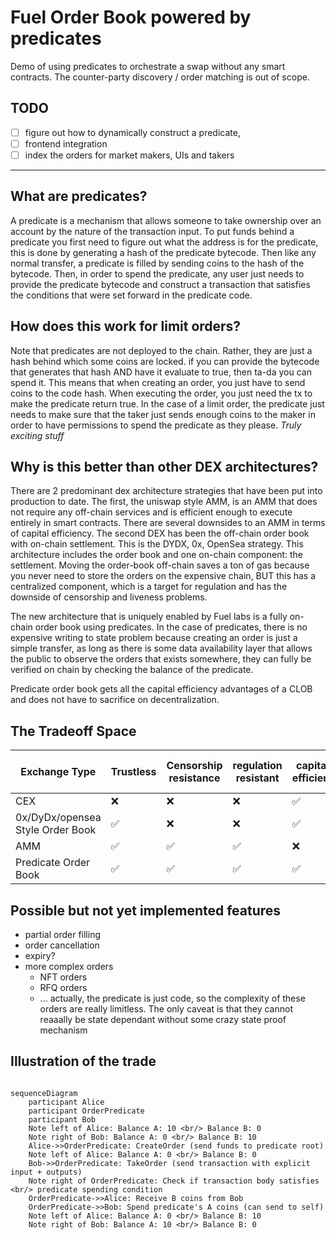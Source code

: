 # Fuel Order Book powered by predicates

Demo of using predicates to orchestrate a swap without any smart contracts.
The counter-party discovery / order matching is out of scope.

## TODO

- [ ] figure out how to dynamically construct a predicate,
- [ ] frontend integration
- [ ] index the orders for market makers, UIs and takers

----

## What are predicates?

A predicate is a mechanism that allows someone to take ownership over an account by the nature of the
transaction input. To put funds behind a predicate you first need to figure out what the address is for
the predicate, this is done by generating a hash of the predicate bytecode. Then like any normal transfer,
a predicate is filled by sending coins to the hash of the bytecode. Then, in order to spend the predicate, any
user just needs to provide the predicate bytecode and construct a transaction that satisfies the conditions that
were set forward in the predicate code.

## How does this work for limit orders?

Note that predicates are not deployed to the chain. Rather, they are just a hash behind which some coins are locked.
if you can provide the bytecode that generates that hash AND have it evaluate to true, then ta-da you can spend it. This means that when creating an order, you just have to send coins to the code hash.
When executing the order, you just need the tx to make the predicate return true.
In the case of a limit order, the predicate just needs to make sure that the taker just sends enough coins to the maker
in order to have permissions to spend the predicate as they please. _Truly exciting stuff_

## Why is this better than other DEX architectures?

There are 2 predominant dex architecture strategies that have been put into production to date. The first, the uniswap
style AMM, is an AMM that does not require any off-chain services and is efficient enough to execute entirely in smart
contracts. There are several downsides to an AMM in terms of capital efficiency. The second DEX has been the off-chain order
book with on-chain settlement. This is the DYDX, 0x, OpenSea strategy. This architecture includes the order book and one on-chain component: the settlement. Moving the order-book off-chain saves a ton of gas because you never need to store the orders on the expensive chain, BUT this has a centralized component, which is a target for regulation and has the downside of censorship and liveness problems.

The new architecture that is uniquely enabled by Fuel labs is a fully on-chain order book using predicates. In the case of predicates, there is no expensive writing to state problem because creating an order is just a simple transfer, as long as there is some data availability layer that allows the public to observe the orders that exists somewhere, they can fully be verified on chain by checking the balance of the predicate.

Predicate order book gets all the capital efficiency advantages of a CLOB and does not have to sacrifice on decentralization.

## The Tradeoff Space

| Exchange Type                    | Trustless | Censorship resistance | regulation resistant | capital efficient | Avoids state bloat |
| -------------------------------- | --------- | --------------------- | -------------------- | ----------------- | ------------------ |
| CEX                              | ❌         | ❌                     | ❌                    | ✅                 | N/A                |
| 0x/DyDx/opensea Style Order Book | ✅         | ❌                     | ❌                    | ✅                 | ✅                  |
| AMM                              | ✅         | ✅                     | ✅                    | ❌                 | ❌                  |
| Predicate Order Book             | ✅         | ✅                     | ✅                    | ✅                 | ✅                  |

## Possible but not yet implemented features

- partial order filling
- order cancellation
- expiry?
- more complex orders
  - NFT orders
  - RFQ orders
  - ... actually, the predicate is just code, so the complexity of these orders are really limitless. The only caveat is that they cannot reaaally be state dependant without some crazy state proof mechanism

## Illustration of the trade

```mermaid

sequenceDiagram
    participant Alice
    participant OrderPredicate
    participant Bob
    Note left of Alice: Balance A: 10 <br/> Balance B: 0
    Note right of Bob: Balance A: 0 <br/> Balance B: 10
    Alice->>OrderPredicate: CreateOrder (send funds to predicate root)
    Note left of Alice: Balance A: 0 <br/> Balance B: 0
    Bob->>OrderPredicate: TakeOrder (send transaction with explicit input + outputs)
    Note right of OrderPredicate: Check if transaction body satisfies <br/> predicate spending condition
    OrderPredicate->>Alice: Receive B coins from Bob
    OrderPredicate->>Bob: Spend predicate's A coins (can send to self)
    Note left of Alice: Balance A: 0 <br/> Balance B: 10
    Note right of Bob: Balance A: 10 <br/> Balance B: 0

```
